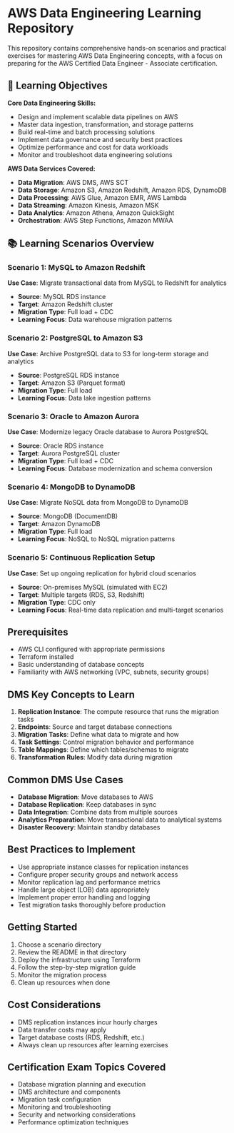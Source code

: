 # AWS Data Engineering Learning Repository

This repository contains comprehensive hands-on scenarios and practical exercises for mastering AWS Data Engineering concepts, with a focus on preparing for the AWS Certified Data Engineer - Associate certification.

## 🎯 Learning Objectives

**Core Data Engineering Skills:**
- Design and implement scalable data pipelines on AWS
- Master data ingestion, transformation, and storage patterns
- Build real-time and batch processing solutions
- Implement data governance and security best practices
- Optimize performance and cost for data workloads
- Monitor and troubleshoot data engineering solutions

**AWS Data Services Covered:**
- **Data Migration**: AWS DMS, AWS SCT
- **Data Storage**: Amazon S3, Amazon Redshift, Amazon RDS, DynamoDB
- **Data Processing**: AWS Glue, Amazon EMR, AWS Lambda
- **Data Streaming**: Amazon Kinesis, Amazon MSK
- **Data Analytics**: Amazon Athena, Amazon QuickSight
- **Orchestration**: AWS Step Functions, Amazon MWAA

## 📚 Learning Scenarios Overview

### Scenario 1: MySQL to Amazon Redshift
**Use Case**: Migrate transactional data from MySQL to Redshift for analytics
- **Source**: MySQL RDS instance
- **Target**: Amazon Redshift cluster
- **Migration Type**: Full load + CDC
- **Learning Focus**: Data warehouse migration patterns

### Scenario 2: PostgreSQL to Amazon S3
**Use Case**: Archive PostgreSQL data to S3 for long-term storage and analytics
- **Source**: PostgreSQL RDS instance
- **Target**: Amazon S3 (Parquet format)
- **Migration Type**: Full load
- **Learning Focus**: Data lake ingestion patterns

### Scenario 3: Oracle to Amazon Aurora
**Use Case**: Modernize legacy Oracle database to Aurora PostgreSQL
- **Source**: Oracle RDS instance
- **Target**: Aurora PostgreSQL cluster
- **Migration Type**: Full load + CDC
- **Learning Focus**: Database modernization and schema conversion

### Scenario 4: MongoDB to DynamoDB
**Use Case**: Migrate NoSQL data from MongoDB to DynamoDB
- **Source**: MongoDB (DocumentDB)
- **Target**: Amazon DynamoDB
- **Migration Type**: Full load
- **Learning Focus**: NoSQL to NoSQL migration patterns

### Scenario 5: Continuous Replication Setup
**Use Case**: Set up ongoing replication for hybrid cloud scenarios
- **Source**: On-premises MySQL (simulated with EC2)
- **Target**: Multiple targets (RDS, S3, Redshift)
- **Migration Type**: CDC only
- **Learning Focus**: Real-time data replication and multi-target scenarios

## Prerequisites

- AWS CLI configured with appropriate permissions
- Terraform installed
- Basic understanding of database concepts
- Familiarity with AWS networking (VPC, subnets, security groups)

## DMS Key Concepts to Learn

1. **Replication Instance**: The compute resource that runs the migration tasks
2. **Endpoints**: Source and target database connections
3. **Migration Tasks**: Define what data to migrate and how
4. **Task Settings**: Control migration behavior and performance
5. **Table Mappings**: Define which tables/schemas to migrate
6. **Transformation Rules**: Modify data during migration

## Common DMS Use Cases

- **Database Migration**: Move databases to AWS
- **Database Replication**: Keep databases in sync
- **Data Integration**: Combine data from multiple sources
- **Analytics Preparation**: Move transactional data to analytical systems
- **Disaster Recovery**: Maintain standby databases

## Best Practices to Implement

- Use appropriate instance classes for replication instances
- Configure proper security groups and network access
- Monitor replication lag and performance metrics
- Handle large object (LOB) data appropriately
- Implement proper error handling and logging
- Test migration tasks thoroughly before production

## Getting Started

1. Choose a scenario directory
2. Review the README in that directory
3. Deploy the infrastructure using Terraform
4. Follow the step-by-step migration guide
5. Monitor the migration process
6. Clean up resources when done

## Cost Considerations

- DMS replication instances incur hourly charges
- Data transfer costs may apply
- Target database costs (RDS, Redshift, etc.)
- Always clean up resources after learning exercises

## Certification Exam Topics Covered

- Database migration planning and execution
- DMS architecture and components
- Migration task configuration
- Monitoring and troubleshooting
- Security and networking considerations
- Performance optimization techniques
